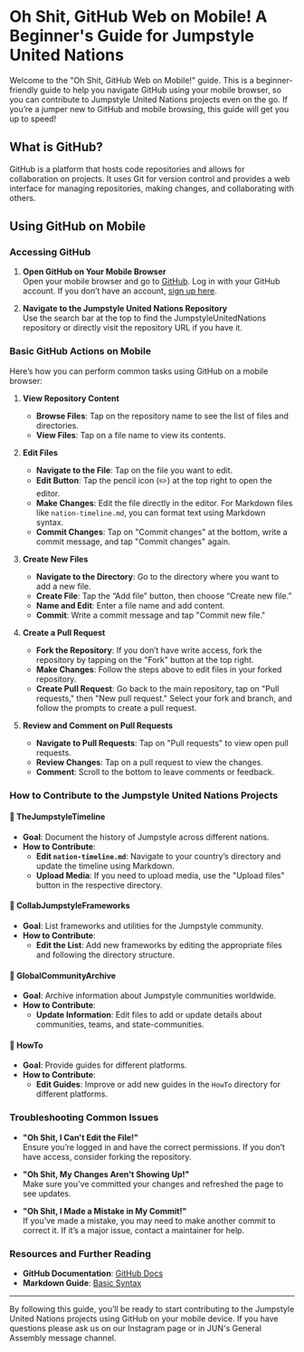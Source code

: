 # Oh Shit, GitHub Web on Mobile! A Beginner's Guide for Jumpstyle United Nations

Welcome to the "Oh Shit, GitHub Web on Mobile!" guide. This is a beginner-friendly guide to help you navigate GitHub using your mobile browser, so you can contribute to Jumpstyle United Nations projects even on the go. If you’re a jumper new to GitHub and mobile browsing, this guide will get you up to speed!

## What is GitHub?

GitHub is a platform that hosts code repositories and allows for collaboration on projects. It uses Git for version control and provides a web interface for managing repositories, making changes, and collaborating with others.

## Using GitHub on Mobile

### Accessing GitHub

1. **Open GitHub on Your Mobile Browser**  
   Open your mobile browser and go to [GitHub](https://github.com). Log in with your GitHub account. If you don’t have an account, [sign up here](https://github.com/join).

2. **Navigate to the Jumpstyle United Nations Repository**  
   Use the search bar at the top to find the JumpstyleUnitedNations repository or directly visit the repository URL if you have it.

### Basic GitHub Actions on Mobile

Here’s how you can perform common tasks using GitHub on a mobile browser:

1. **View Repository Content**  
   - **Browse Files**: Tap on the repository name to see the list of files and directories.
   - **View Files**: Tap on a file name to view its contents.

2. **Edit Files**  
   - **Navigate to the File**: Tap on the file you want to edit.
   - **Edit Button**: Tap the pencil icon (✏️) at the top right to open the editor.
   - **Make Changes**: Edit the file directly in the editor. For Markdown files like `nation-timeline.md`, you can format text using Markdown syntax.
   - **Commit Changes**: Tap on "Commit changes" at the bottom, write a commit message, and tap "Commit changes" again.

3. **Create New Files**  
   - **Navigate to the Directory**: Go to the directory where you want to add a new file.
   - **Create File**: Tap the “Add file” button, then choose “Create new file.”
   - **Name and Edit**: Enter a file name and add content.
   - **Commit**: Write a commit message and tap "Commit new file."

4. **Create a Pull Request**  
   - **Fork the Repository**: If you don’t have write access, fork the repository by tapping on the "Fork" button at the top right.
   - **Make Changes**: Follow the steps above to edit files in your forked repository.
   - **Create Pull Request**: Go back to the main repository, tap on "Pull requests," then "New pull request." Select your fork and branch, and follow the prompts to create a pull request.

5. **Review and Comment on Pull Requests**  
   - **Navigate to Pull Requests**: Tap on "Pull requests" to view open pull requests.
   - **Review Changes**: Tap on a pull request to view the changes.
   - **Comment**: Scroll to the bottom to leave comments or feedback.

### How to Contribute to the Jumpstyle United Nations Projects

#### 📂 TheJumpstyleTimeline
- **Goal**: Document the history of Jumpstyle across different nations.
- **How to Contribute**:
  - **Edit `nation-timeline.md`**: Navigate to your country’s directory and update the timeline using Markdown.
  - **Upload Media**: If you need to upload media, use the "Upload files" button in the respective directory.

#### 📂 CollabJumpstyleFrameworks
- **Goal**: List frameworks and utilities for the Jumpstyle community.
- **How to Contribute**:
  - **Edit the List**: Add new frameworks by editing the appropriate files and following the directory structure.

#### 📂 GlobalCommunityArchive
- **Goal**: Archive information about Jumpstyle communities worldwide.
- **How to Contribute**:
  - **Update Information**: Edit files to add or update details about communities, teams, and state-communities.

#### 📂 HowTo
- **Goal**: Provide guides for different platforms.
- **How to Contribute**:
  - **Edit Guides**: Improve or add new guides in the `HowTo` directory for different platforms.

### Troubleshooting Common Issues

- **"Oh Shit, I Can't Edit the File!"**  
  Ensure you’re logged in and have the correct permissions. If you don’t have access, consider forking the repository.

- **"Oh Shit, My Changes Aren't Showing Up!"**  
  Make sure you’ve committed your changes and refreshed the page to see updates.

- **"Oh Shit, I Made a Mistake in My Commit!"**  
  If you’ve made a mistake, you may need to make another commit to correct it. If it’s a major issue, contact a maintainer for help.

### Resources and Further Reading

- **GitHub Documentation**: [GitHub Docs](https://docs.github.com/en)
- **Markdown Guide**: [Basic Syntax](https://www.markdownguide.org/basic-syntax/)

---

By following this guide, you’ll be ready to start contributing to the Jumpstyle United Nations projects using GitHub on your mobile device. If you have questions please ask us on our Instagram page or in JUN's General Assembly message channel.
